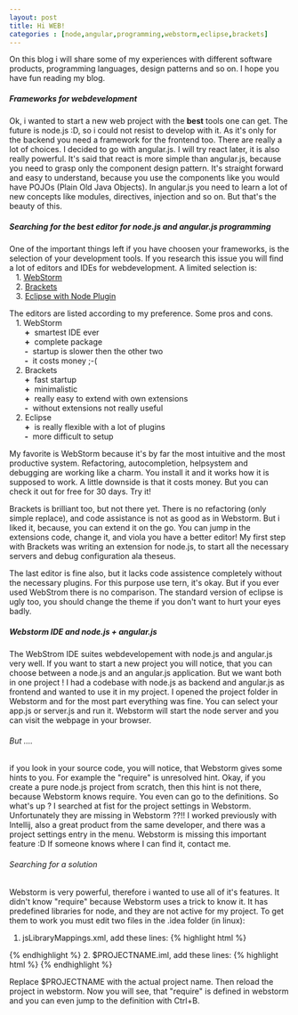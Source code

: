 ```yaml
---
layout: post
title: Hi WEB!
categories : [node,angular,programming,webstorm,eclipse,brackets]
---
```


On this blog i will share some of my experiences with different software products, programming languages, design patterns and so on. I hope you have fun reading my blog.

##### Frameworks for webdevelopment
Ok, i wanted to start a new web project with the **best** tools one can get. The future is node.js :D, so i could not resist to develop with it. As it's only for the backend you need a framework for the frontend too. There are really a lot of choices. I decided to go with angular.js. I will try react later, it is also really powerful. It's said that react is more simple than angular.js, because you need to grasp only the component design pattern. It's straight forward and easy to understand, because you use the components like you would have POJOs (Plain Old Java Objects).
In angular.js you need to learn a lot of new concepts like modules, directives, injection and so on. But that's the beauty of this.

##### Searching for the best editor for node.js and angular.js programming
One of the important things left if you have choosen your frameworks, is the selection of your development tools.
If you research this issue you will find a lot of editors and IDEs for webdevelopment. A limited selection is:  
&nbsp;&nbsp;&nbsp;1. [WebStorm](https://www.jetbrains.com/webstorm/)  
&nbsp;&nbsp;&nbsp;2. [Brackets](http://brackets.io/)  
&nbsp;&nbsp;&nbsp;3. [Eclipse with Node Plugin](http://www.nodeclipse.org/)  

The editors are listed according to my preference. Some pros and cons.  
&nbsp;&nbsp;&nbsp;1. WebStorm  
&nbsp;&nbsp;&nbsp;&nbsp;&nbsp;&nbsp; **\+** &nbsp;smartest IDE ever  
&nbsp;&nbsp;&nbsp;&nbsp;&nbsp;&nbsp; **\+** &nbsp;complete package  
&nbsp;&nbsp;&nbsp;&nbsp;&nbsp;&nbsp; **\-** &nbsp;startup is slower then the other two  
&nbsp;&nbsp;&nbsp;&nbsp;&nbsp;&nbsp; **\-** &nbsp;it costs money ;-(  
&nbsp;&nbsp;&nbsp;2. Brackets  
&nbsp;&nbsp;&nbsp;&nbsp;&nbsp;&nbsp; **\+** &nbsp;fast startup  
&nbsp;&nbsp;&nbsp;&nbsp;&nbsp;&nbsp; **\+** &nbsp;minimalistic  
&nbsp;&nbsp;&nbsp;&nbsp;&nbsp;&nbsp; **\+** &nbsp;really easy to extend with own extensions  
&nbsp;&nbsp;&nbsp;&nbsp;&nbsp;&nbsp; **\-** &nbsp;without extensions not really useful  
&nbsp;&nbsp;&nbsp;2. Eclipse  
&nbsp;&nbsp;&nbsp;&nbsp;&nbsp;&nbsp; **\+** &nbsp;is really flexible with a lot of plugins  
&nbsp;&nbsp;&nbsp;&nbsp;&nbsp;&nbsp; **\-** &nbsp;more difficult to setup  

My favorite is WebStorm because it's by far the most intuitive and the most productive system.
Refactoring, autocompletion, helpsystem and debugging are working like a charm. You install it and it works how it is supposed to work. A little downside is that it costs money. But you can check it out for free for 30 days. Try it!

Brackets is brilliant too, but not there yet.
There is no refactoring (only simple replace), and code assistance is not as good as in Webstorm. But i liked it, because, you can extend it on the go. You can jump in the extensions code, change it, and viola you have a better editor! My first step with Brackets was writing an extension for node.js, to start all the necessary servers and debug configuration ala theseus.

The last editor is fine also, but it lacks code assistence completely without the necessary plugins. For this purpose use tern, it's okay. But if you ever used WebStrom there is no comparison. The standard version of eclipse is ugly too, you should change the theme if you don't want to hurt your eyes badly.

##### Webstorm IDE and node.js + angular.js 
The WebStrom IDE suites webdevelopement with node.js and angular.js very well. If you want to start a new project you will notice, that you can choose between a node.js and an angular.js application. But we want both in one project !
I had a codebase with node.js as backend and angular.js as frontend and wanted to use it in my project. I opened the project folder in Webstorm and for the most part everything was fine. You can select your app.js or server.js and run it. Webstorm will start the node server and you can visit the webpage in your browser. 

###### But ....
if you look in your source code, you will notice, that Webstorm gives some hints to you. For example the "require" is unresolved hint.
Okay, if you create a pure node.js project from scratch, then this hint is not there, because Webstorm knows require. You even can go to the definitions. So what's up ? I searched at fist for the project settings in Webstorm. Unfortunately they are missing in Webstorm ??!! I worked previously with Intellij, also a great product from the same developer, and there was a project settings entry in the menu. Webstorm is missing this important feature :D If someone knows where I can find it, contact me.

###### Searching for a solution
Webstorm is very powerful, therefore i wanted to use all of it's features. It didn't know "require" because Webstorm uses a trick to know it. It has predefined libraries for node, and they are not active for my project. To get them to work you must edit two files in the .idea folder (in linux):

1. jsLibraryMappings.xml, add these lines:
{% highlight html %}
<file url="PROJECT" libraries="{Node.js v0.10.32 Core Modules}" />
<includedPredefinedLibrary name="Node.js Globals" />
{% endhighlight %}
2. $PROJECTNAME.iml, add these lines:
{% highlight html %}
<orderEntry type="library" name="Node.js v0.10.32 Core Modules" level="application" />
{% endhighlight %}

Replace $PROJECTNAME with the actual project name. Then reload the project in webstorm. Now you will see, that "require" is defined in webstorm and you can even jump to the definition with Ctrl+B.

